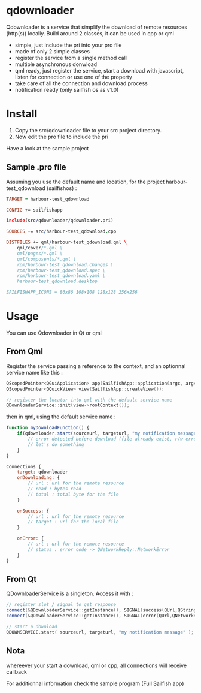 # qdownloader
Qdownloader is a service that simplify the download of remote resources (http(s)) locally. Build around 2 classes, it can be used in cpp or qml

* simple, just include the pri into your pro file
* made of only 2 simple classes
* register the service from a single method call
* multiple asynchronous donwload
* qml ready, just register the service, start a download with javascript, listen for connection or use one of the property
* take care of all the connection and download process
* notification ready (only sailfish os as v1.0)

Install
==================

1. Copy the src/qdownloader file to your src project directory.
2. Now edit the pro file to include the pri

Have a look at the sample project

Sample .pro file
------------------
Assuming you use the default name and location, for the project harbour-test_qdownload (sailfishos) :

```pro
TARGET = harbour-test_qdownload

CONFIG += sailfishapp

include(src/qdownloader/qdownloader.pri)

SOURCES += src/harbour-test_qdownload.cpp

DISTFILES += qml/harbour-test_qdownload.qml \
    qml/cover/*.qml \
    qml/pages/*.qml \
    qml/composents/*.qml \
    rpm/harbour-test_qdownload.changes \
    rpm/harbour-test_qdownload.spec \
    rpm/harbour-test_qdownload.yaml \
    harbour-test_qdownload.desktop

SAILFISHAPP_ICONS = 86x86 108x108 128x128 256x256
```
Usage
==================
You can use Qdownloader in Qt or qml
 
From Qml
------------------
Register the service passing a reference to the context, and an optionnal service name like this :

```cpp
QScopedPointer<QGuiApplication> app(SailfishApp::application(argc, argv));
QScopedPointer<QQuickView> view(SailfishApp::createView());

// register the locator into qml with the default service name
QDownloaderService::init(view->rootContext());
```

then in qml, using the default service name :
```javascript
function myDownloadFunction() {
	if(qdownloader.start(sourceurl, targeturl, "my notification message") === false ) {
		// error detected before download (file already exist, r/w error etc...)
        // let's do something      
	}
}

Connections {
	target: qdownloader
	onDownloading: {
		// url : url for the remote resource
		// read : bytes read
		// total : total byte for the file
	}

	onSuccess: {
		// url : url for the remote resource
		// target : url for the local file
	}

	onError: {
		// url : url for the remote resource
		// status : error code -> QNetworkReply::NetworkError
	}
}

```

From Qt
------------------
QDownloaderService is a singleton. Access it with :
```cpp
// register slot / signal to get response
connect(&QDownloaderService::getInstance(), SIGNAL(success(QUrl,QString)), this, SLOT(success(QUrl,QString)));
connect(&QDownloaderService::getInstance(), SIGNAL(error(QUrl,QNetworkReply::NetworkError)), this, SLOT(error(QUrl,QNetworkReply::NetworkError)));

// start a download
QDOWNSERVICE.start( sourceurl, targeturl, "my notification message" );
```

Nota
------------------
whereever your start a download, qml or cpp, all connections will receive callback

For additionnal information check the sample program (Full Sailfish app)
